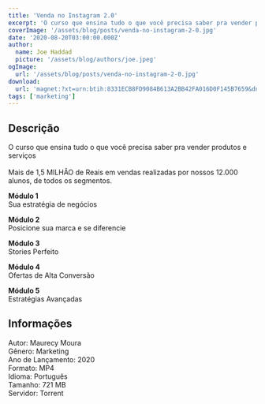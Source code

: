 ```yaml
---
title: 'Venda no Instagram 2.0'
excerpt: 'O curso que ensina tudo o que você precisa saber pra vender produtos e serviços​Mais de 1,5 MILHÃO de Reais em vendas realizadas por nossos 12.000 alunos, de todos os segmentos.Módulo 1Sua estratégia de negóciosMódulo 2Pos'
coverImage: '/assets/blog/posts/venda-no-instagram-2-0.jpg'
date: '2020-08-20T03:00:00.000Z'
author:
  name: Joe Haddad
  picture: '/assets/blog/authors/joe.jpeg'
ogImage:
  url: '/assets/blog/posts/venda-no-instagram-2-0.jpg'
download:
  url: 'magnet:?xt=urn:btih:8331ECB8FD9084B613A2BB42FA016D0F145B7659&dn=Venda%20no%20Instagram%202.0%20-%20Maurecy%20Moura&tr=udp%3a%2f%2ftracker.openbittorrent.com%3a1337%2fannounce&tr=udp%3a%2f%2ftracker.opentrackr.org%3a1337%2fannounce'
tags: ['marketing']
---
```

<h2>Descrição</h2>
<p></p><p>O curso que ensina tudo o que você precisa saber pra vender produtos e serviços<br/>​<br/>Mais de 1,5 MILHÃO de Reais em vendas realizadas por nossos 12.000 alunos, de todos os segmentos.</p><p><strong>Módulo 1</strong><br/>Sua estratégia de negócios</p><p><strong>Módulo 2</strong><br/>Posicione sua marca e se diferencie</p><p><strong>Módulo 3</strong><br/>Stories Perfeito</p><p><strong>Módulo 4</strong><br/>Ofertas de Alta Conversão</p><p><strong>Módulo 5</strong><br/>Estratégias Avançadas</p><h2>Informações</h2><p>Autor: Maurecy Moura<br/>Gênero: Marketing<br/>Ano de Lançamento: 2020<br/>Formato: MP4<br/>Idioma: Português<br/>Tamanho: 721 MB<br/>Servidor: Torrent</p>